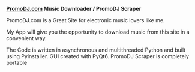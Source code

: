 **[PromoDJ.com](https://promodj.com) Music Downloader / PromoDJ Scraper**

PromoDJ.com is a Great Site for electronic music lovers like me.

My App will give you the opportunity to download music from this site in a convenient way.

The Code is written in asynchronous and multithreaded Python and built using Pyinstaller.
GUI created with PyQt6.
PromoDJ Scraper is completely portable